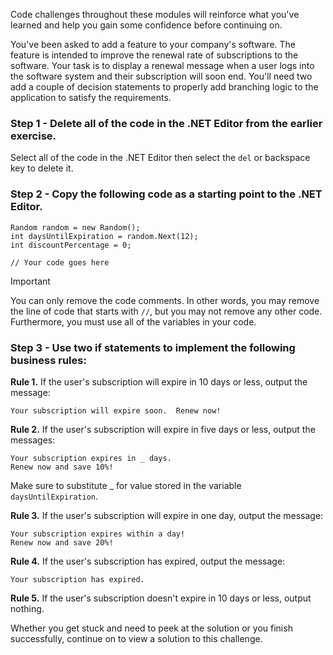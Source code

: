 Code challenges throughout these modules will reinforce what you've learned and help you gain some confidence before continuing on.

You've been asked to add a feature to your company's software.  The feature is intended to improve the renewal rate of subscriptions to the software.  Your task is to display a renewal message when a user logs into the software system and their subscription will soon end.  You'll need two add a couple of decision statements to properly add branching logic to the application to satisfy the requirements.

### Step 1 - Delete all of the code in the .NET Editor from the earlier exercise.

Select all of the code in the .NET Editor then select the `del` or backspace key to delete it.

### Step 2 - Copy the following code as a starting point to the .NET Editor.

```csharp-interactive
Random random = new Random();
int daysUntilExpiration = random.Next(12);
int discountPercentage = 0;

// Your code goes here
```

> [!IMPORTANT]
> You can only remove the code comments.  In other words, you may remove the line of code that starts with `//`, but you may not remove any other code.  Furthermore, you must use all of the variables in your code.

### Step 3 - Use two if statements to implement the following business rules:

**Rule 1.**  If the user's subscription will expire in 10 days or less, output the message:

```output
Your subscription will expire soon.  Renew now!
```

**Rule 2.**  If the user's subscription will expire in five days or less, output the messages:

```output
Your subscription expires in _ days.
Renew now and save 10%!
```

Make sure to substitute _ for value stored in the variable `daysUntilExpiration`.

**Rule 3.**  If the user's subscription will expire in one day, output the message:

```output
Your subscription expires within a day!
Renew now and save 20%!
```

**Rule 4.**  If the user's subscription has expired, output the message:

```output
Your subscription has expired.
```

**Rule 5.** If the user's subscription doesn't expire in 10 days or less, output nothing.

Whether you get stuck and need to peek at the solution or you finish successfully, continue on to view a solution to this challenge.